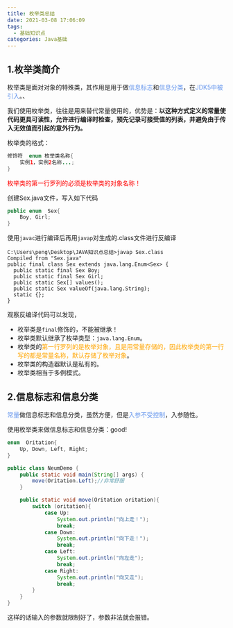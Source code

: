 ```yaml
---
title: 枚举类总结
date: 2021-03-08 17:06:09
tags:
  - 基础知识点
categories: Java基础
---
```


<!-- toc -->

## 1.枚举类简介

枚举类是面对对象的特殊类，其作用是用于做<font color='cornflowerblue'>信息标志</font>和<font color='cornflowerblue'>信息分类</font>，在<font color='cornflowerblue'>JDK5中被引入</font>。、

我们使用枚举类，往往是用来替代常量使用的，优势是：**以这种方式定义的常量使代码更具可读性，允许进行编译时检查，预先记录可接受值的列表，并避免由于传入无效值而引起的意外行为。**

枚举类的格式：

```java
修饰符  enum 枚举类名称{
	实例1，实例2名称...;
}
```

<font color='red'>枚举类的第一行罗列的必须是枚举类的对象名称！</font>

创建Sex.java文件，写入如下代码

```java
public enum  Sex{
    Boy, Girl;
}
```

使用`javac`进行编译后再用`javap`对生成的.class文件进行反编译

```
C:\Users\peng\Desktop\JAVA知识点总结>javap Sex.class
Compiled from "Sex.java"
public final class Sex extends java.lang.Enum<Sex> {
  public static final Sex Boy;
  public static final Sex Girl;
  public static Sex[] values();
  public static Sex valueOf(java.lang.String);
  static {};
}

```

观察反编译代码可以发现，

- 枚举类是`final`修饰的，不能被继承！
- 枚举类默认继承了枚举类型：`java.lang.Enum`。
- 枚举类的<font color='orange'>第一行罗列的是枚举对象，且是用常量存储的，因此枚举类的第一行写的都是常量名称，默认存储了枚举对象</font>。
- 枚举类的构造器默认是私有的。
- 枚举类相当于多例模式。

## 2.信息标志和信息分类

<font color='cornflowerblue'>常量</font>做信息标志和信息分类，虽然方便，但是<font color='cornflowerblue'>入参不受控制</font>，入参随性。

使用枚举类来做信息标志和信息分类：good!

```java
enum  Oritation{
    Up, Down, Left, Right;
}
```

```java
public class NeumDemo {
    public static void main(String[] args) {
        move(Oritation.Left);//非常舒服
    }

    public static void move(Oritation oritation){
        switch (oritation){
            case Up:
                System.out.println("向上走！");
                break;
            case Down:
                System.out.println("向下走！");
                break;
            case Left:
                System.out.println("向左走");
                break;
            case Right:
                System.out.println("向又走");
                break;
        }
    }
}
```

这样的话输入的参数就限制好了，参数非法就会报错。


